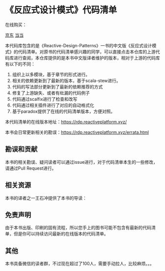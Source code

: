 # 《反应式设计模式》代码清单

在线购买：

[京东](https://u.jd.com/7yHAr6)
[当当](http://product.m.dangdang.com/26482900.html?&unionid=P-111740240m)

本代码库包含的是《Reactive-Design-Patterns》一书的中文版《反应式设计模式》的代码清单。对原书的代码清单感兴趣的同学，可以直接点击本仓库的上游代码库进行查阅，本仓库提供的是本书中文版译者维护的版本，相对于上游的代码库有以下的不同：

 1. 组织上以多模块，基于章节的形式进行。
 2. 相关的依赖更新到了最新的版本，基于scala-stew进行。
 3. 代码的写法部分更新到了最新的依赖推荐的方式
 4. 修复了上游缺失、或者有纰漏的代码例子
 5. 代码通过scalfix进行了检查和改写
 6. 代码通过相关插件进行了对应的自动格式化
 7. 基于paradox提供了在线的代码清单版本，方便对照。
 
 本代码清单的在线版本地址：https://rdp.reactiveplatform.xyz/
 
 本书会日常更新相关的勘误：https://rdp.reactiveplatform.xyz/errata.html

## 勘误和贡献

本书的相关勘误、疑问读者可以通过issue进行，对于代码清单本生的一些修改，请通过Pull Request进行。

## 相关资源

本书的译者之一王石冲提供了本书的导读：

## 免责声明

由于本书出版、印刷的固有流程，所以您手上的图书可能不包含有最新的代码清单，但是你可以持续访问最新的在线版本的代码清单。


## 其他

本书具备微信的读者群，不过现在超过了100人，需要手动拉人，比较麻烦。。。

